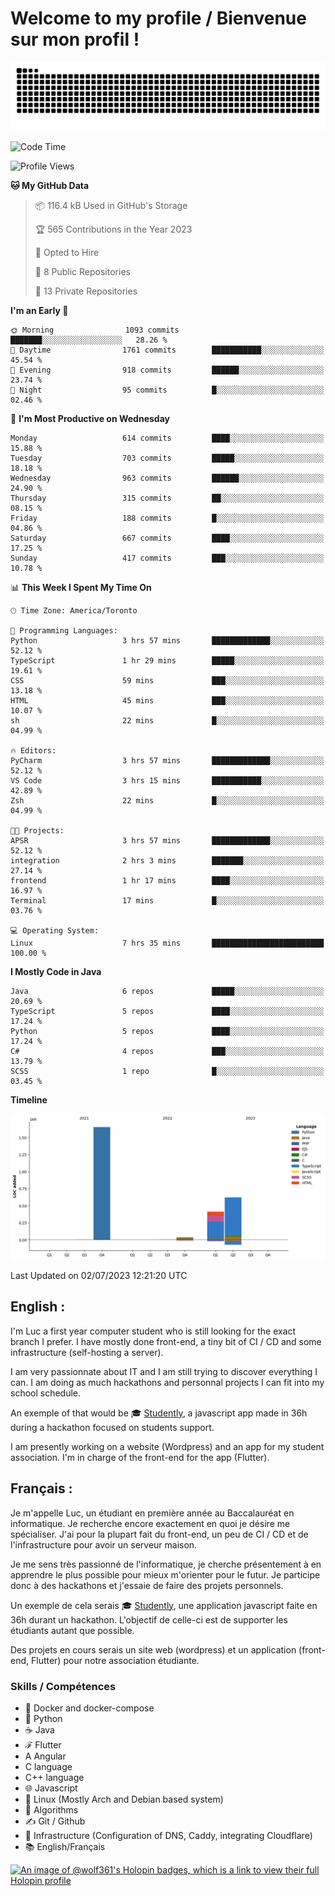 # Welcome to my profile / Bienvenue sur mon profil !

![snake gif](https://github.com/wolf-361/wolf-361/blob/output/github-contribution-grid-snake.svg)

<!--START_SECTION:waka-->
![Code Time](http://img.shields.io/badge/Code%20Time-201%20hrs-blue)

![Profile Views](http://img.shields.io/badge/Profile%20Views-0-blue)

**🐱 My GitHub Data** 

> 📦 116.4 kB Used in GitHub's Storage 
 > 
> 🏆 565 Contributions in the Year 2023
 > 
> 💼 Opted to Hire
 > 
> 📜 8 Public Repositories 
 > 
> 🔑 13 Private Repositories 
 > 
**I'm an Early 🐤** 

```text
🌞 Morning                1093 commits        ███████░░░░░░░░░░░░░░░░░░   28.26 % 
🌆 Daytime                1761 commits        ███████████░░░░░░░░░░░░░░   45.54 % 
🌃 Evening                918 commits         ██████░░░░░░░░░░░░░░░░░░░   23.74 % 
🌙 Night                  95 commits          █░░░░░░░░░░░░░░░░░░░░░░░░   02.46 % 
```
📅 **I'm Most Productive on Wednesday** 

```text
Monday                   614 commits         ████░░░░░░░░░░░░░░░░░░░░░   15.88 % 
Tuesday                  703 commits         █████░░░░░░░░░░░░░░░░░░░░   18.18 % 
Wednesday                963 commits         ██████░░░░░░░░░░░░░░░░░░░   24.90 % 
Thursday                 315 commits         ██░░░░░░░░░░░░░░░░░░░░░░░   08.15 % 
Friday                   188 commits         █░░░░░░░░░░░░░░░░░░░░░░░░   04.86 % 
Saturday                 667 commits         ████░░░░░░░░░░░░░░░░░░░░░   17.25 % 
Sunday                   417 commits         ███░░░░░░░░░░░░░░░░░░░░░░   10.78 % 
```


📊 **This Week I Spent My Time On** 

```text
🕑︎ Time Zone: America/Toronto

💬 Programming Languages: 
Python                   3 hrs 57 mins       █████████████░░░░░░░░░░░░   52.12 % 
TypeScript               1 hr 29 mins        █████░░░░░░░░░░░░░░░░░░░░   19.61 % 
CSS                      59 mins             ███░░░░░░░░░░░░░░░░░░░░░░   13.18 % 
HTML                     45 mins             ███░░░░░░░░░░░░░░░░░░░░░░   10.07 % 
sh                       22 mins             █░░░░░░░░░░░░░░░░░░░░░░░░   04.99 % 

🔥 Editors: 
PyCharm                  3 hrs 57 mins       █████████████░░░░░░░░░░░░   52.12 % 
VS Code                  3 hrs 15 mins       ███████████░░░░░░░░░░░░░░   42.89 % 
Zsh                      22 mins             █░░░░░░░░░░░░░░░░░░░░░░░░   04.99 % 

🐱‍💻 Projects: 
APSR                     3 hrs 57 mins       █████████████░░░░░░░░░░░░   52.12 % 
integration              2 hrs 3 mins        ███████░░░░░░░░░░░░░░░░░░   27.14 % 
frontend                 1 hr 17 mins        ████░░░░░░░░░░░░░░░░░░░░░   16.97 % 
Terminal                 17 mins             █░░░░░░░░░░░░░░░░░░░░░░░░   03.76 % 

💻 Operating System: 
Linux                    7 hrs 35 mins       █████████████████████████   100.00 % 
```

**I Mostly Code in Java** 

```text
Java                     6 repos             █████░░░░░░░░░░░░░░░░░░░░   20.69 % 
TypeScript               5 repos             ████░░░░░░░░░░░░░░░░░░░░░   17.24 % 
Python                   5 repos             ████░░░░░░░░░░░░░░░░░░░░░   17.24 % 
C#                       4 repos             ███░░░░░░░░░░░░░░░░░░░░░░   13.79 % 
SCSS                     1 repo              █░░░░░░░░░░░░░░░░░░░░░░░░   03.45 % 
```



**Timeline**

![Lines of Code chart](https://raw.githubusercontent.com/wolf-361/wolf-361/main/assets/bar_graph.png)


 Last Updated on 02/07/2023 12:21:20 UTC
<!--END_SECTION:waka-->

## English : 

I'm Luc a first year computer student who is still looking for the exact branch I prefer. I have mostly done front-end, a tiny bit of CI / CD and some infrastructure (self-hosting a server).

I am very passionnate about IT and I am still trying to discover everything I can. I am doing as much hackathons and personnal projects I can fit into my school schedule.

An exemple of that would be 🎓 [Studently](https://github.com/wolf-361/Studently-CodeJam12), a javascript app made in 36h during a hackathon focused on students support.

I am presently working on a website (Wordpress) and an app for my student association. I'm in charge of the front-end for the app (Flutter).

## Français :

Je m'appelle Luc, un étudiant en première année au Baccalauréat en informatique. Je recherche encore exactement en quoi je désire me spécialiser. J'ai pour la plupart fait du front-end, un peu de CI / CD et de l'infrastructure pour avoir un serveur maison.

Je me sens très passionné de l'informatique, je cherche présentement à en apprendre le plus possible pour mieux m'orienter pour le futur. Je participe donc à des hackathons et j'essaie de faire des projets personnels.

Un exemple de cela serais 🎓 [Studently](https://github.com/wolf-361/Studently-CodeJam12), une application javascript faite en 36h durant un hackathon. L'objectif de celle-ci est de supporter les étudiants autant que possible.

Des projets en cours serais un site web (wordpress) et un application (front-end, Flutter) pour notre association étudiante.

###  Skills / Compétences

* 🐋 Docker and docker-compose
* 🐍 Python
* ☕ Java
* ℱ Flutter
* A Angular
* C language
* C++ language
* 🌐 Javascript
* 🐧 Linux (Mostly Arch and Debian based system)
* 🧩 Algorithms
* ✍️ Git / Github
* 📜 Infrastructure (Configuration of DNS, Caddy, integrating Cloudflare)
* 📚 English/Français

[![An image of @wolf361's Holopin badges, which is a link to view their full Holopin profile](https://holopin.me/wolf361)](https://holopin.io/@wolf361)



